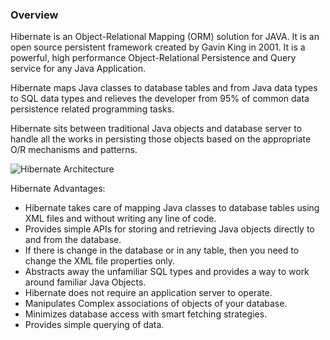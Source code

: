 ### Overview

Hibernate is an Object-Relational Mapping (ORM) solution for JAVA. It is an open source persistent framework created by Gavin King in 2001. It is a powerful, high performance Object-Relational Persistence and Query service for any Java Application.

Hibernate maps Java classes to database tables and from Java data types to SQL data types and relieves the developer from 95% of common data persistence related programming tasks.

Hibernate sits between traditional Java objects and database server to handle all the works in persisting those objects based on the appropriate O/R mechanisms and patterns.

![Hibernate Architecture](https://www.tutorialspoint.com/hibernate/images/hibernate_position.jpg)

Hibernate Advantages:
- Hibernate takes care of mapping Java classes to database tables using XML files and without writing any line of code.
- Provides simple APIs for storing and retrieving Java objects directly to and from the database.
- If there is change in the database or in any table, then you need to change the XML file properties only.
- Abstracts away the unfamiliar SQL types and provides a way to work around familiar Java Objects.
- Hibernate does not require an application server to operate.
- Manipulates Complex associations of objects of your database.
- Minimizes database access with smart fetching strategies.
- Provides simple querying of data.